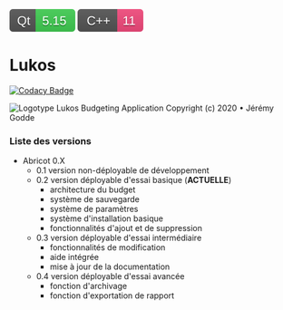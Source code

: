 ![Qt 5.15](https://raw.githubusercontent.com/JeremyGodde/Lukos/18f2d0262fd0e98a3a7e3145ea6acde0345b7345/ressources/Qt%205.15.svg)
![C++11](https://raw.githubusercontent.com/JeremyGodde/Lukos/aad9cebc22c92de70795803e0385308529e2836c/ressources/C%2B%2B%2011.svg)

# Lukos

[![Codacy Badge](https://api.codacy.com/project/badge/Grade/c4513632976540d08d71227e079a7c13)](https://app.codacy.com/manual/JeremyGodde/Lukos?utm_source=github.com&utm_medium=referral&utm_content=JeremyGodde/Lukos&utm_campaign=Badge_Grade_Settings)

![Logotype](https://raw.githubusercontent.com/JeremyGodde/Lukos/master/ressources/logo.ico)
Lukos Budgeting Application
Copyright (c) 2020 • Jérémy Godde

### Liste des versions

- Abricot 0.X
    - 0.1 version non-déployable de développement
    - 0.2 version déployable d'essai basique (**ACTUELLE**)
        - architecture du budget
        - système de sauvegarde
        - système de paramètres
        - système d'installation basique
        - fonctionnalités d'ajout et de suppression
    - 0.3 version déployable d'essai intermédiaire
        - fonctionnalités de modification
        - aide intégrée
        - mise à jour de la documentation
    - 0.4 version déployable d'essai avancée
        - fonction d'archivage
        - fonction d'exportation de rapport
